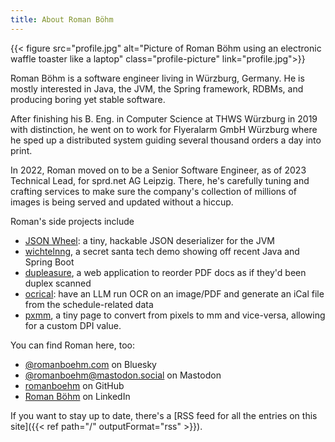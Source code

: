 ```yaml
---
title: About Roman Böhm
---
```


{{< figure src="profile.jpg" alt="Picture of Roman Böhm using an electronic waffle toaster like a laptop" class="profile-picture" link="profile.jpg">}}

Roman Böhm is a software engineer living in Würzburg, Germany. He is mostly interested in Java, the JVM, the Spring framework, RDBMs, and producing boring yet stable software.

After finishing his B. Eng. in Computer Science at THWS Würzburg in 2019 with distinction, he went on to work for Flyeralarm GmbH Würzburg where he sped up a distributed system guiding several thousand orders a day into print.

In 2022, Roman moved on to be a Senior Software Engineer, as of 2023 Technical Lead, for sprd.net AG Leipzig. There, he's carefully tuning and crafting services to make sure the company's collection of millions of images is being served and updated without a hiccup.

Roman's side projects include

- [JSON Wheel](https://github.com/romanboehm/jsonwheel): a tiny, hackable JSON deserializer for the JVM
- [wichtelnng](https://wichtelnng.romanboehm.com), a secret santa tech demo showing off recent Java and Spring Boot
- [dupleasure](https://dupleasure.romanboehm.com), a web application to reorder PDF docs as if they'd been duplex scanned
- [ocrical](https://ocrical.romanboehm.com/): have an LLM run OCR on an image/PDF and generate an iCal file from the schedule-related data
- [pxmm](https://pxmm.romanboehm.com/), a tiny page to convert from pixels to mm and vice-versa, allowing for a custom DPI value.

You can find Roman here, too:

- [@romanboehm.com](https://bsky.app/profile/romanboehm.com) on Bluesky
- [@romanboehm@mastodon.social](https://mastodon.social/@romanboehm) on Mastodon
- [romanboehm](https://github.com/romanboehm) on GitHub
- [Roman Böhm](https://www.linkedin.com/in/romanboehm87) on LinkedIn

If you want to stay up to date, there's a [RSS feed for all the entries on this site]({{< ref path="/" outputFormat="rss" >}}).
